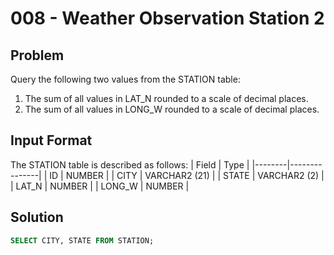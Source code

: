 # 008 - Weather Observation Station 2
## Problem

Query the following two values from the STATION table:
1. The sum of all values in LAT_N rounded to a scale of  decimal places.
2. The sum of all values in LONG_W rounded to a scale of  decimal places.

## Input Format

The STATION table is described as follows:
| Field	 | Type          |
|--------|---------------|
| ID	   | NUMBER        |
| CITY	 | VARCHAR2 (21) |
| STATE	 | VARCHAR2 (2)  |
| LAT_N	 | NUMBER        |
| LONG_W | NUMBER        |


## Solution
```sql
SELECT CITY, STATE FROM STATION;
```

